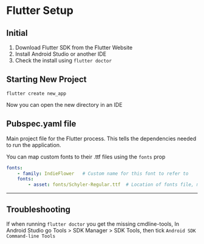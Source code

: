 # Flutter Setup

## Initial

1. Download Flutter SDK from the Flutter Website
1. Install Android Studio or another IDE
1. Check the install using `flutter doctor`

## Starting New Project

`flutter create new_app`

Now you can open the new directory in an IDE

## Pubspec.yaml file

Main project file for the Flutter process.
This tells the dependencies needed to run the application.

You can map custom fonts to their .ttf files using the `fonts` prop

```yaml
fonts:
    - family: IndieFlower   # Custom name for this font to refer to
    fonts:
        - asset: fonts/Schyler-Regular.ttf  # Location of fonts file, make sure this exists

```

- - - -

## Troubleshooting

If when running `flutter doctor` you get the missing cmdline-tools,
In Android Studio go Tools > SDK Manager > SDK Tools, then tick `Android SDK Command-line Tools`


